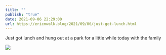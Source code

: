 ```yaml
---
title: ""
publish: "true"
date: 2021-09-06 22:29:00
url: https://ericmwalk.blog/2021/09/06/just-got-lunch.html
---
```


Just got lunch and hung out at a park for a little while today with the family


![](https://ericmwalk.blog/uploads/2021/9a068a4013.jpg)